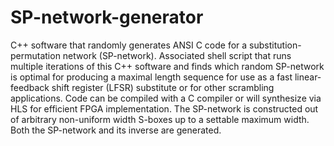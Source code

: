 # SP-network-generator
C++ software that randomly generates ANSI C code for a substitution-permutation network (SP-network).  Associated shell script that runs multiple iterations of this C++ software and finds which random SP-network is optimal for producing a maximal length sequence for use as a fast linear-feedback shift register (LFSR) substitute or for other scrambling applications.  Code can be compiled with a C compiler or will synthesize via HLS for efficient FPGA implementation.  The SP-network is constructed out of arbitrary non-uniform width S-boxes up to a settable maximum width.  Both the SP-network and its inverse are generated.
